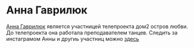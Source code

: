 # Анна Гаврилюк
[Анна Гаврилюк](http://photodom2.ru/dom2-ostrov-lyubvi/osobo.opasnaya) является участницей телепроекта дом2 остров любви. До телепроекта она работала преподавателем танцев. Следить за инстаграмом Анны и другиь участниц можно [здесь](http://photodom2.ru)

